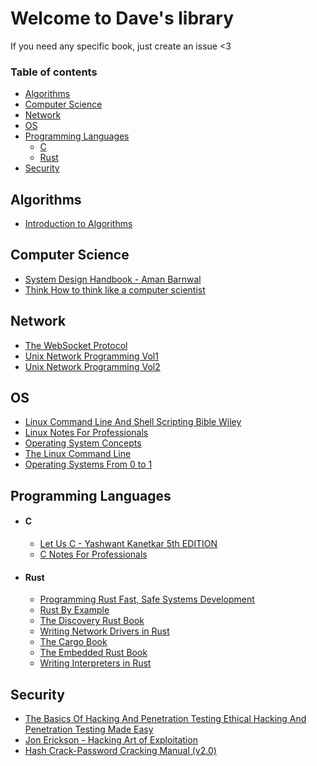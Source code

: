 # Welcome to Dave's library

If you need any specific book, just create an issue <3

### Table of contents
<!--toc:start-->
- [Algorithms](#algorithms)
- [Computer Science](#computer-science)
- [Network](#network)
- [OS](#os)
- [Programming Languages](#programming-languages)
  - [C](#c)
  - [Rust](#rust)
- [Security](#security)
<!--toc:end-->

## Algorithms

- [Introduction to Algorithms]("./Algorithms/Introduction-to-Algorithms.pdf)

## Computer Science

- [System Design Handbook - Aman Barnwal](./Computer-Science/System-Design-Handbook-Aman-Barnwal.pdf)
- [Think How to think like a computer scientist](./Computer-Science/Think-How-to-think-like-a-computer-scientist-Think-C++.pdf)

## Network

- [The WebSocket Protocol](./Network/The-WebSocket-Protocol.pdf)
- [Unix Network Programming Vol1](./Network/Unix-Network-Programming-Vol1.pdf)
- [Unix Network Programming Vol2](./Network/Unix-Network-Programming-Vol2.pdf)

## OS

- [Linux Command Line And Shell Scripting Bible Wiley](./Os/Linux-Command-Line-And-Shell-Scripting-Bible-Wiley.pdf)
- [Linux Notes For Professionals](./Os/LinuxNotesForProfessionals.pdf)
- [Operating System Concepts](./Os/Operating-System-Concepts.pdf)
- [The Linux Command Line](./Os/The.Linux.Command.Line.pdf)
- [Operating Systems From 0 to 1](./Os/Operating_Systems_From_0_to_1.pdf)

## Programming Languages

- #### C

  - [Let Us C - Yashwant Kanetkar 5th EDITION](./C/Let-Us-C-Yashwant-Kanetkar-5th-EDITION.pdf)
  - [C Notes For Professionals](./C/CNotesForProfessionals.pdf)

- #### Rust

  - [Programming Rust Fast, Safe Systems Development](./Rust/ProgrammingRustFastSafeSystemsDevelopment.pdf)
  - [Rust By Example](./Rust/RustByExample.pdf)
  - [The Discovery Rust Book](./Rust/TheDiscoveryRustBook.pdf)
  - [Writing Network Drivers in Rust](./Rust/Writing-Network-Drivers-in-Rust.pdf)
  - [The Cargo Book](./Rust/TheCargoBook.pdf)
  - [The Embedded Rust Book](./Rust/TheEmbeddedRustBook.pdf)
  - [Writing Interpreters in Rust](./Rust/WritingInterpretersinRust.pdf)
  
## Security

- [The Basics Of Hacking And Penetration Testing Ethical Hacking And Penetration Testing Made Easy](./Security/TheBasicsOfHackingAndPenetrationTestingEthicalHackingAndPenetrationTestingMadeEasy.pdf)
- [Jon Erickson - Hacking Art of Exploitation](./Security/JonErickson-HackingArtofExploitation.pdf)
- [Hash Crack-Password Cracking Manual (v2.0)](./Security/HashCrack–PasswordCrackingManualV2.pdf)
